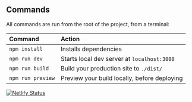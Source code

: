 ## Commands

All commands are run from the root of the project, from a terminal:

| Command           | Action                                       |
| :---------------- | :------------------------------------------- |
| `npm install`     | Installs dependencies                        |
| `npm run dev`     | Starts local dev server at `localhost:3000`  |
| `npm run build`   | Build your production site to `./dist/`      |
| `npm run preview` | Preview your build locally, before deploying |

[![Netlify Status](https://api.netlify.com/api/v1/badges/5948f703-0459-487a-a4fd-2f5b513d34ba/deploy-status)](https://app.netlify.com/sites/at-the-door/deploys)